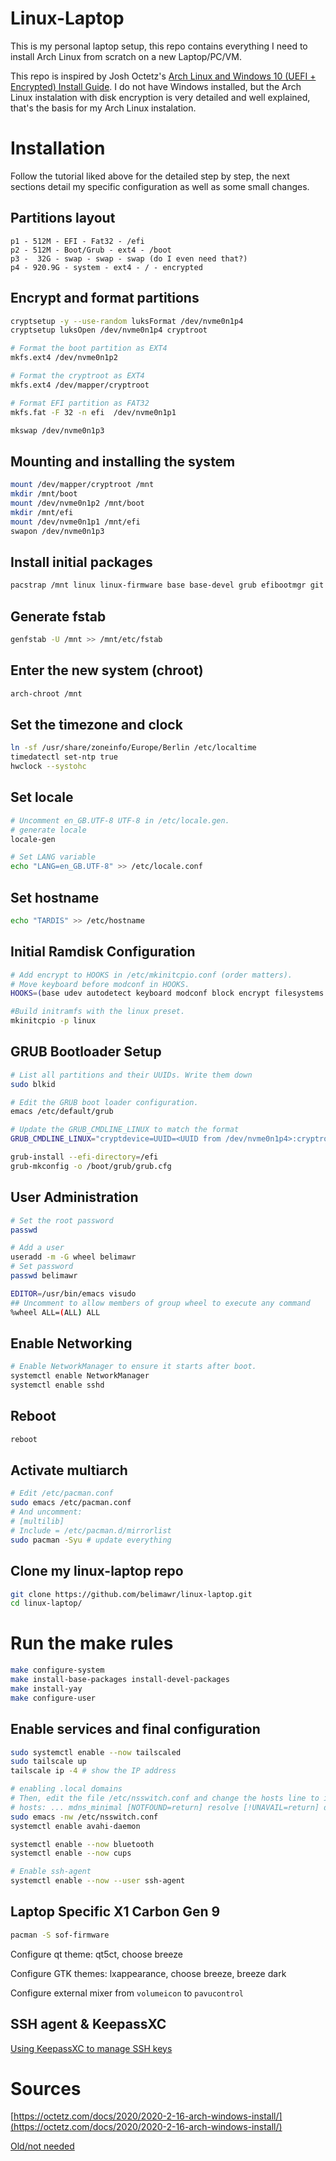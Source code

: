 # Linux-Laptop

This is my personal laptop setup, this repo contains everything I need
to install Arch Linux from scratch on a new Laptop/PC/VM.

This repo is inspired by Josh Octetz's [Arch Linux and Windows 10
(UEFI + Encrypted) Install
Guide](https://octetz.com/docs/2020/2020-2-16-arch-windows-install/). I
do not have Windows installed, but the Arch Linux instalation with disk
encryption is very detailed and well explained, that's the basis for
my Arch Linux instalation.

# Installation

Follow the tutorial liked above for the detailed step by step, the
next sections detail my specific configuration as well as some small
changes.

## Partitions layout

```
p1 - 512M - EFI - Fat32 - /efi
p2 - 512M - Boot/Grub - ext4 - /boot
p3 -  32G - swap - swap - swap (do I even need that?)
p4 - 920.9G - system - ext4 - / - encrypted
```

## Encrypt and format partitions

```sh
cryptsetup -y --use-random luksFormat /dev/nvme0n1p4
cryptsetup luksOpen /dev/nvme0n1p4 cryptroot

# Format the boot partition as EXT4
mkfs.ext4 /dev/nvme0n1p2

# Format the cryptroot as EXT4
mkfs.ext4 /dev/mapper/cryptroot

# Format EFI partition as FAT32
mkfs.fat -F 32 -n efi  /dev/nvme0n1p1

mkswap /dev/nvme0n1p3
```

## Mounting and installing the system

```sh
mount /dev/mapper/cryptroot /mnt
mkdir /mnt/boot
mount /dev/nvme0n1p2 /mnt/boot
mkdir /mnt/efi
mount /dev/nvme0n1p1 /mnt/efi
swapon /dev/nvme0n1p3
```

## Install initial packages

```sh
pacstrap /mnt linux linux-firmware base base-devel grub efibootmgr git intel-ucode emacs-nox networkmanager openssh wget tmux man-db man-pages
```

## Generate fstab

```sh
genfstab -U /mnt >> /mnt/etc/fstab
```

## Enter the new system (chroot)

```sh
arch-chroot /mnt
```

## Set the timezone and clock

```sh
ln -sf /usr/share/zoneinfo/Europe/Berlin /etc/localtime
timedatectl set-ntp true
hwclock --systohc
```

## Set locale

```sh
# Uncomment en_GB.UTF-8 UTF-8 in /etc/locale.gen.
# generate locale
locale-gen

# Set LANG variable
echo "LANG=en_GB.UTF-8" >> /etc/locale.conf
```

## Set hostname

```sh
echo "TARDIS" >> /etc/hostname
```

## Initial Ramdisk Configuration

```sh
# Add encrypt to HOOKS in /etc/mkinitcpio.conf (order matters).
# Move keyboard before modconf in HOOKS.
HOOKS=(base udev autodetect keyboard modconf block encrypt filesystems fsck)

#Build initramfs with the linux preset.
mkinitcpio -p linux
```

## GRUB Bootloader Setup

```sh
# List all partitions and their UUIDs. Write them down
sudo blkid 

# Edit the GRUB boot loader configuration.
emacs /etc/default/grub

# Update the GRUB_CMDLINE_LINUX to match the format
GRUB_CMDLINE_LINUX="cryptdevice=UUID=<UUID from /dev/nvme0n1p4>:cryptroot root=/dev/mapper/cryptroot"

grub-install --efi-directory=/efi
grub-mkconfig -o /boot/grub/grub.cfg
```

## User Administration

```sh
# Set the root password
passwd

# Add a user
useradd -m -G wheel belimawr
# Set password
passwd belimawr

EDITOR=/usr/bin/emacs visudo
## Uncomment to allow members of group wheel to execute any command
%wheel ALL=(ALL) ALL
```

## Enable Networking

```sh
# Enable NetworkManager to ensure it starts after boot.
systemctl enable NetworkManager
systemctl enable sshd
```

## Reboot

```sh
reboot
```

## Activate multiarch

```sh
# Edit /etc/pacman.conf
sudo emacs /etc/pacman.conf
# And uncomment:
# [multilib]
# Include = /etc/pacman.d/mirrorlist
sudo pacman -Syu # update everything
```

## Clone my linux-laptop repo

```sh
git clone https://github.com/belimawr/linux-laptop.git
cd linux-laptop/
```

# Run the make rules

```sh
make configure-system
make install-base-packages install-devel-packages
make install-yay
make configure-user
```

## Enable services and final configuration

```sh
sudo systemctl enable --now tailscaled
sudo tailscale up
tailscale ip -4 # show the IP address

# enabling .local domains
# Then, edit the file /etc/nsswitch.conf and change the hosts line to include mdns_minimal [NOTFOUND=return] before resolve and dns:
# hosts: ... mdns_minimal [NOTFOUND=return] resolve [!UNAVAIL=return] dns ...
sudo emacs -nw /etc/nsswitch.conf
systemctl enable avahi-daemon

systemctl enable --now bluetooth
systemctl enable --now cups

# Enable ssh-agent
systemctl enable --now --user ssh-agent
```

## Laptop Specific X1 Carbon Gen 9

```sh
pacman -S sof-firmware
```

Configure qt theme: qt5ct, choose breeze

Configure GTK themes: lxappearance, choose breeze, breeze dark

Configure external mixer from `volumeicon` to `pavucontrol`

## SSH agent & KeepassXC

[Using KeepassXC to manage SSH keys](https://ferrario.me/using-keepassxc-to-manage-ssh-keys/)

# Sources

[https://octetz.com/docs/2020/2020-2-16-arch-windows-install/](https://octetz.com/docs/2020/2020-2-16-arch-windows-install/)

[Old/not needed](https://www.notion.so/Old-not-needed-2aef2761fefe49e4801b8ccb8741680a)
